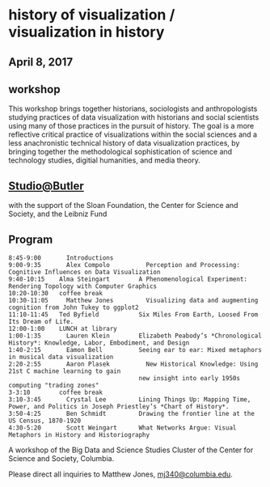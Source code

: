 # history of visualization / visualization in history
## April 8, 2017

## workshop

This workshop brings together historians, sociologists and anthropologists studying practices of data visualization with historians and social scientists using many of those practices in the pursuit of history. The goal is a more reflective critical practice of visualizations within the social sciences and a less anachronistic technical history of data visualization practices, by bringing together the methodological sophistication of science and technology studies, digitial humanities, and media theory.


## [Studio@Butler](https://studio.cul.columbia.edu/) 
with the support of the Sloan Foundation, the Center for Science and Society, and the Leibniz Fund

## Program

    8:45-9:00	    Introductions									
    9:00-9:35	    Alex Compolo		  Perception and Processing: Cognitive Influences on Data Visualization							
    9:40-10:15	  Alma Steingart		A Phenomenological Experiment: Rendering Topology with Computer Graphics							
    10:20-10:30	  coffee break									
    10:30-11:05 	Matthew Jones		  Visualizing data and augmenting cognition from John Tukey to ggplot2 							
    11:10-11:45	  Ted Byfield		    Six Miles From Earth, Loosed From Its Dream of Life.							
    12:00-1:00	  LUNCH at library									
    1:00-1:35	    Lauren Klein	    Elizabeth Peabody’s *Chronological History*: Knowledge, Labor, Embodiment, and Design							
    1:40-2:15	    Eamon Bell		    Seeing ear to ear: Mixed metaphors in musical data visualization							
    2:20-2:55	    Aaron Plasek		  New Historical Knowledge: Using 21st C machine learning to gain 
                                        new insight into early 1950s computing "trading zones" 							
    3-3:10	      coffee break									
    3:10-3:45	    Crystal Lee		    Lining Things Up: Mapping Time, Power, and Politics in Joseph Priestley’s *Chart of History*.						
    3:50-4:25	    Ben Schmidt		    Drawing the frontier line at the US Census, 1870-1920							
    4:30-5:20	    Scott Weingart		What Networks Argue: Visual Metaphors in History and Historiography	

A workshop of the Big Data and Science Studies Cluster of the Center for Science and Society, Columbia.

Please direct all inquiries to Matthew Jones, mj340@columbia.edu.
